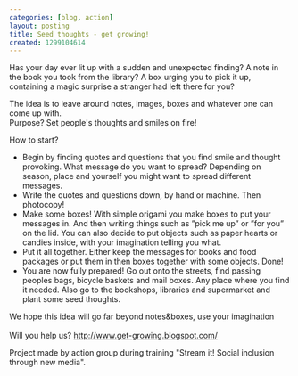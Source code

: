 ```yaml
---
categories: [blog, action]
layout: posting
title: Seed thoughts - get growing!
created: 1299104614
---
```


Has your day ever lit up with a sudden and unexpected finding? A note in the book you took from the library? A box urging you to pick it up, containing a magic surprise a stranger had left there for you?

The idea is to leave around notes, images, boxes and whatever one can come up with.<br />Purpose? Set people&#39;s thoughts and smiles on fire!</p><p>How to start?</p><ul><li>Begin by finding quotes and questions that you find smile and thought provoking. What message do you want to spread? Depending on season, place and yourself you might want to spread different messages.</li><li>Write the quotes and questions down, by hand or machine. Then photocopy!</li><li>Make some boxes! With simple origami you make boxes to put your messages in. And then writing things such as &rdquo;pick me up&rdquo; or &rdquo;for you&rdquo; on the lid. You can also decide to put objects such as paper hearts or candies inside, with your imagination telling you what.</li><li>Put it all together. Either keep the messages for books and food packages or put them in then boxes together with some objects. Done!</li><li>You are now fully prepared! Go out onto the streets, find passing peoples bags, bicycle baskets and mail boxes. Any place where you find it needed. Also go to the bookshops, libraries and supermarket and plant some seed thoughts.</li></ul><p>We hope this idea will go far beyond notes&amp;boxes, use your imagination<br /><br />Will you help us? <a href="http://www.get-growing.blogspot.com/">http://www.get-growing.blogspot.com/</a></p><p>Project made by action group during training &quot;Stream it! Social inclusion through new media&quot;.</p>
